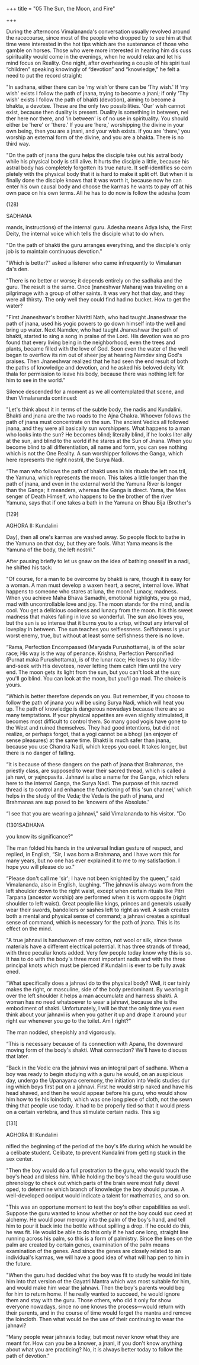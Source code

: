 +++
title = "05 The Sun, the Moon, and Fire"

+++

During the afternoons Vimalananda's conversation usually revolved around the racecourse, since most of the people who dropped by to see him at that time were interested in the hot tips which are the sustenance of those who gamble on horses. Those who were more interested in hearing him dis cuss spirituality would come in the evenings, when he would relax and let his mind focus on Reality. One night, after overhearing a couple of his spiri tual “children" speaking knowingly of “devotion” and “knowledge,” he felt a need to put the record straight: 

"In sadhana, either there can be ‘my wish'or there can be ‘Thy wish.' If ‘my wish' exists I follow the path of jnana, trying to become a jnani; if only 'Thy wish' exists I follow the path of bhakti (devotion), aiming to become a bhakta, a devotee. These are the only two possibilities. 'Our' wish cannot exist, because then duality is present. Duality is something in between, nei ther here nor there, and 'in between' is of no use in spirituality. You should either be 'here' or 'there.' If you are ‘here,' worshipping the divine in your own being, then you are a jnani, and your wish exists. If you are 'there,' you worship an external form of the divine, and you are a bhakta. There is no third way. 

"On the path of jnana the guru helps the disciple take out his astral body while his physical body is still alive. It hurts the disciple a little, because his astral body has completely forgotten its true nature. It self-identifies so com pletely with the physical body that it is hard to make it split off. But when it is finally done the disciple knows that it was worth it, because now he can enter his own causal body and choose the karmas he wants to pay off at his own pace on his own terms. All he has to do now is follow the adesha (com 

(128) 

SADHANA 

mands, instructions) of the internal guru. Adesha means Adya Isha, the First Deity, the internal voice which tells the disciple what to do when. 

"On the path of bhakti the guru arranges everything, and the disciple's only job is to maintain continuous devotion." 

"Which is better?" asked a listener who came infrequently to Vimalanan da's den. 

"There is no better or worse; it depends entirely on the sadhaka and the guru. The result is the same. Once ]naneshwar Maharaj was traveling on a pilgrimage with a group of other saints. It was very hot that day, and they were all thirsty. The only well they could find had no bucket. How to get the water? 

"First Jnaneshwar's brother Nivritti Nath, who had taught Jnaneshwar the path of jnana, used his yogic powers to go down himself into the well and bring up water. Next Namdev, who had taught Jnaneshwar the path of bhakti, started to sing a song in praise of the Lord. His devotion was so pro found that every living being in the neighborhood, even the trees and plants, became filled with the love of God. Soon even the water of the well began to overflow its rim out of sheer joy at hearing Namdev sing God's praises. Then Jnaneshwar realized that he had seen the end result of both the paths of knowledge and devotion, and he asked his beloved deity Vit thala for permission to leave his body, because there was nothing left for him to see in the world.” 

Silence descended for a moment as we all contemplated that scene, and then Vimalananda continued: 

"Let's think about it in terms of the subtle body, the nadis and Kundalini. Bhakti and jnana are the two roads to the Ajna Chakra. Whoever follows the path of jnana must concentrate on the sun. The ancient Vedics all followed jnana, and they were all basically sun worshippers. What happens to a man who looks into the sun? He becomes blind; literally blind, if he looks liter ally at the sun, and blind to the world if he stares at the Sun of Jnana. When you become blind to all differentiation, all name and form, you can see nothing which is not the One Reality. A sun worshipper follows the Ganga, which here represents the right nostril, the Surya Nadi. 

“The man who follows the path of bhakti uses in his rituals the left nos tril, the Yamuna, which represents the moon. This takes a little longer than the path of jnana, and even in the external world the Yamuna River is longer than the Ganga; it meanders, whereas the Ganga is direct. Yama, the Mes senger of Death Himself, who happens to be the brother of the river Yamuna, says that if one takes a bath in the Yamuna on Bhau Bija (Brother's 

[129] 

AGHORA II: Kundalini 

Day), then all one's karmas are washed away. So people flock to bathe in the Yamuna on that day, but they are fools. What Yama means is the Yamuna of the body, the left nostril.” 

After pausing briefly to let us gnaw on the idea of bathing oneself in a nadi, he shifted his tack: 

"Of course, for a man to be overcome by bhakti is rare, though it is easy for a woman. A man must develop a waxen heart, a secret, internal love. What happens to someone who stares at luna, the moon? Lunacy, madness. When you achieve Maha Bhava Samadhi, emotional highlights, you go mad, mad with uncontrollable love and joy. The moon stands for the mind, and is cool. You get a delicious coolness and lunacy from the moon. It is this sweet madness that makes falling in love so wonderful. The sun also loves you, but the sun is so intense that it burns you to a crisp, without any interval of loveplay in between. The sun teaches you selflessness. Selfishness is your worst enemy, true, but without at least some selfishness there is no love. 

“Rama, Perfection Encompassed (Maryada Purushottama), is of the solar race; His way is the way of penance. Krishna, Perfection Personified (Purnat maka Purushottama), is of the lunar race; He loves to play hide-and-seek with His devotees, never letting them catch Him until the very end. The moon gets its light from the sun, but you can't look at the sun; you'll go blind. You can look at the moon, but you'll go mad. The choice is yours. 

“Which is better therefore depends on you. But remember, if you choose to follow the path of jnana you will be using Surya Nadi, which will heat you up. The path of knowledge is dangerous nowadays because there are so many temptations. If your physical appetites are even slightly stimulated, it becomes most difficult to control them. So many good yogis have gone to the West and ruined themselves. They had good intentions, but did not realize, or perhaps forgot, that a yogi cannot be a bhogi (an enjoyer of sense pleasures) at the same time. Bhakti is much safer than jnana, because you use Chandra Nadi, which keeps you cool. It takes longer, but there is no danger of falling. 

“It is because of these dangers on the path of jnana that Brahmanas, the priestly class, are supposed to wear their sacred thread, which is called a jah navi, or yajnopavita. Jahnavi is also a name for the Ganga, which refers here to the internal Ganga, the Surya Nadi. The purpose of this sacred thread is to control and enhance the functioning of this 'sun channel,' which helps in the study of the Veda; the Veda is the path of jnana, and Brahmanas are sup posed to be ‘knowers of the Absolute.' 

“I see that you are wearing a jahnavi," said Vimalananda to his visitor. "Do 

(1301SADHANA 

you know its significance?" 

The man folded his hands in the universal Indian gesture of respect, and replied, in English, “Sir, I was born a Brahmana, and I have wom this for many years, but no one has ever explained it to me to my satisfaction. I hope you will please do so." 

“Please don't call me 'sir'; I have not been knighted by the queen,” said Vimalananda, also in English, laughing. “The jahnavi is always worn from the left shoulder down to the right waist, except when certain rituals like Pitri Tarpana (ancestor worship) are performed when it is worn opposite (right shoulder to left waist). Great people like kings, princes and generals usually wear their swords, bandoliers or sashes left to right as well. A sash creates both a mental and physical sense of command; a jahnavi creates a spiritual sense of command, which is necessary for the path of jnana. This is its effect on the mind. 

"A true jahnavi is handwoven of raw cotton, not wool or silk, since these materials have a different electrical potential. It has three strands of thread, with three peculiar knots added. Very few people today know why this is so. It has to do with the body's three most important nadis and with the three principal knots which must be pierced if Kundalini is ever to be fully awak ened. 

“What specifically does a jahnavi do to the physical body? Well, it cer tainly makes the right, or masculine, side of the body predominant. By wearing it over the left shoulder it helps a man accumulate and harness shakti. A woman has no need whatsoever to wear a jahnavi, because she is the embodiment of shakti. Unfortunately, I will be that the only time you even think about your jahnavi is when you gather it up and drape it around your right ear whenever you go to the toilet. Am I right?" 

The man nodded, sheepishly and vigorously. 

“This is necessary because of its connection with Apana, the downward moving form of the body's shakti. What connection? We'll have to discuss that later. 

“Back in the Vedic era the jahnavi was an integral part of sadhana. When a boy was ready to begin studying with a guru he would, on an auspicious day, undergo the Upanayana ceremony, the initiation into Vedic studies dur ing which boys first put on a jahnavi. First he would strip naked and have his head shaved, and then he would appear before his guru, who would show him how to tie his loincloth, which was one long piece of cloth, not the sewn thing that people use today. It had to be properly tied so that it would press on a certain vertebra, and thus stimulate certain nadis. This sig 

[131] 

AGHORA II: Kundalini 

nified the beginning of the period of the boy's life during which he would be a celibate student. Celibate, to prevent Kundalini from getting stuck in the sex center. 

"Then the boy would do a full prostration to the guru, who would touch the boy's head and bless him. While holding the boy's head the guru would use phrenology to check out which parts of the brain were most fully devel oped, to determine which branch of knowledge the boy should pursue. A well-developed occiput would indicate a talent for mathematics, and so on. 

"This was an opportune moment to test the boy's other capabilities as well. Suppose the guru wanted to know whether or not the boy could suc ceed at alchemy. He would pour mercury into the palm of the boy's hand, and tell him to pour it back into the bottle without spilling a drop. If he could do this, he was fit. He would be able to do this only if he had one long, straight line running across his palm, so this is a form of palmistry. Since the lines on the palm are created by certain genes, examination of the palm means examination of the genes. And since the genes are closely related to an individual's karmas, we will have a good idea of what will hap pen to him in the future. 

"When the guru had decided what the boy was fit to study he would ini tiate him into that version of the Gayatri Mantra which was most suitable for him, and would make him wear the jahnavi. Then the boy's parents would beg for him to return home. If he really wanted to succeed, he would ignore them and stay with the guru. Those others, who did it only for show everyone nowadays, since no one knows the process—would return with their parents, and in the course of time would forget the mantra and remove the loincloth. Then what would be the use of their continuing to wear the jahnavi? 

“Many people wear jahnavis today, but most never know what they are meant for. How can you be a knower, a jnani, if you don't know anything about what you are practicing? No, it is always better today to follow the path of devotion." 

